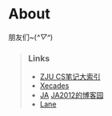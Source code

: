# About
朋友们~(*^▽^*)

> ### Links
> - [ZJU CS笔记大索引](https://isshikihugh.github.io/zju-cs-asio)
> - [Xecades](https://blog.xecades.xyz/)
> - [JA](https://ja101617.github.io/) [JA2012的博客园](https://www.cnblogs.com/JA2012)
> - [Lane](http://lane-home.top)
